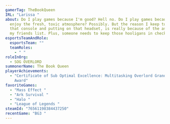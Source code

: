 ```yaml
---
gamerTag: TheBookQueen
IRL: "Larissa "
about: Do I play games because I'm good? Hell no. Do I play games because I
  enjoy the fresh, toxic atmosphere? Possibly. But the reason I keep turning on
  that console and putting on that headset, is really because of the assholes on
  my friends list. Plus, someone needs to keep those hooligans in check.
esportsTeamAndRole:
  esportsTeam: ""
  teamRoles:
    - " "
roleInOrg:
  - SOG OVERLORD
summonerName: The Book Queen
playerAchievements:
  - "Certificate of Sub Optimal Excellence: Multitasking Overlord Grand Master
    Award"
favoriteGames:
  - "Mass Effect "
  - "Ark Survival "
  - "Halo "
  - "League of Legends "
steamId: "76561198384437250"
recentGame: "BG3 "
---
```

